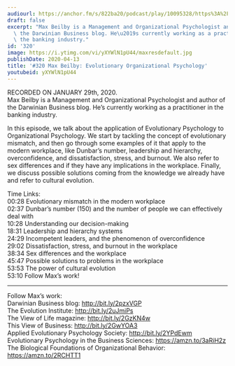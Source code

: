 ```yaml
---
audiourl: https://anchor.fm/s/822ba20/podcast/play/10095328/https%3A%2F%2Fd3ctxlq1ktw2nl.cloudfront.net%2Fproduction%2F2020-0-31%2F46166502-44100-2-97af92474d3b4.m4a
draft: false
excerpt: "Max Beilby is a Management and Organizational Psychologist and author of\
  \ the Darwinian Business blog. He\u2019s currently working as a practitioner in\
  \ the banking industry."
id: '320'
image: https://i.ytimg.com/vi/yXYWlN1pU44/maxresdefault.jpg
publishDate: 2020-04-13
title: '#320 Max Beilby: Evolutionary Organizational Psychology'
youtubeid: yXYWlN1pU44
---
```

<div class="timelinks">

RECORDED ON JANUARY 29th, 2020.  
Max Beilby is a Management and Organizational Psychologist and author of the Darwinian Business blog. He’s currently working as a practitioner in the banking industry.

In this episode, we talk about the application of Evolutionary Psychology to Organizational Psychology. We start by tackling the concept of evolutionary mismatch, and then go through some examples of it that apply to the modern workplace, like Dunbar’s number, leadership and hierarchy, overconfidence, and dissatisfaction, stress, and burnout. We also refer to sex differences and if they have any implications in the workplace. Finally, we discuss possible solutions coming from the knowledge we already have and refer to cultural evolution.

Time Links:  
<time>00:28</time> Evolutionary mismatch in the modern workplace  
<time>02:37</time> Dunbar’s number (150) and the number of people we can effectively deal with  
<time>10:28</time> Understanding our decision-making  
<time>18:31</time> Leadership and hierarchy systems  
<time>24:29</time> Incompetent leaders, and the phenomenon of overconfidence  
<time>29:02</time> Dissatisfaction, stress, and burnout in the workplace  
<time>38:34</time> Sex differences and the workplace  
<time>45:47</time> Possible solutions to problems in the workplace  
<time>53:53</time> The power of cultural evolution  
<time>53:10</time> Follow Max’s work!

---

Follow Max’s work:  
Darwinian Business blog: http://bit.ly/2pzxVGP  
The Evolution Institute: http://bit.ly/2uJmiPs  
The View of Life magazine: http://bit.ly/2GzKN4w  
This View of Business: http://bit.ly/2GwYOA3  
Applied Evolutionary Psychology Society: http://bit.ly/2YPdEwm  
Evolutionary Psychology in the Business Sciences: https://amzn.to/3aRiH2z  
The Biological Foundations of Organizational Behavior: https://amzn.to/2RCHTT1
</div>


